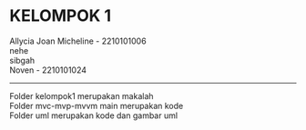 # KELOMPOK 1 <br>
Allycia Joan Micheline - 2210101006 <br>
nehe <br>
sibgah <br>
Noven - 2210101024

------------------------------------------------------------------
Folder kelompok1 merupakan makalah <br>
Folder mvc-mvp-mvvm main merupakan kode <br>
Folder uml merupakan kode dan gambar uml 
